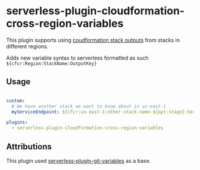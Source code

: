 # serverless-plugin-cloudformation-cross-region-variables 

This plugin supports using [coudformation stack outputs](http://docs.aws.amazon.com/AWSCloudFormation/latest/UserGuide/outputs-section-structure.html) from stacks in different regions.

Adds new variable syntax to serverless formatted as such `${cfcr:Region:StackName:OutputKey}`

## Usage

```yaml

custom:
  # We have another stack we want to know about in us-east-1
  myServiceEndpoint: ${cfcr:us-east-1:other-stack-name-${opt:stage}:ServiceEndpoint}

plugins:
  - serverless-plugin-cloudformation-cross-region-variables 
```


## Attributions

This plugin used [serverless-plugin-git-variables](https://github.com/jacob-meacham/serverless-plugin-git-variables) as a base.